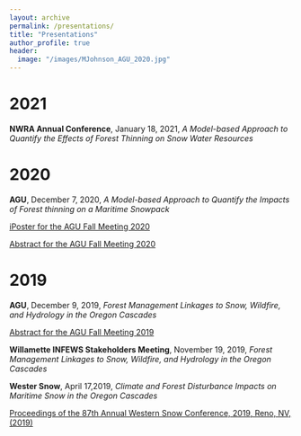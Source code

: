 ```yaml
---
layout: archive
permalink: /presentations/
title: "Presentations"
author_profile: true
header:
  image: "/images/MJohnson_AGU_2020.jpg"
---
```

# 2021
**NWRA Annual Conference**, January 18, 2021, *A Model-based Approach to Quantify the Effects of Forest Thinning on Snow Water Resources*

# 2020
**AGU**, December 7, 2020, *A Model-based Approach to Quantify the Impacts of Forest thinning on a Maritime Snowpack*

[iPoster for the AGU Fall Meeting 2020](https://agu2020fallmeeting-agu.ipostersessions.com/default.aspx?s=6A-23-6A-41-81-26-F4-BE-A9-CA-3B-00-44-4F-B1-EE&guestview=true)

[Abstract for the AGU Fall Meeting 2020](https://agu.confex.com/agu/fm20/prelim.cgi/Paper/732522)

# 2019

**AGU**, December 9, 2019, *Forest Management Linkages to Snow, Wildfire, and Hydrology in the Oregon Cascades*

[Abstract for the AGU Fall Meeting 2019](https://agu.confex.com/agu/fm19/meetingapp.cgi/Paper/604201)


**Willamette INFEWS Stakeholders Meeting**, November 19, 2019, *Forest Management Linkages to Snow, Wildfire, and Hydrology in the Oregon Cascades*


**Wester Snow**, April 17,2019, *Climate and Forest Disturbance Impacts on Maritime Snow in the Oregon Cascades*

[Proceedings of the 87th Annual Western Snow Conference, 2019, Reno, NV, (2019)](https://westernsnowconference.org/node/1868)
